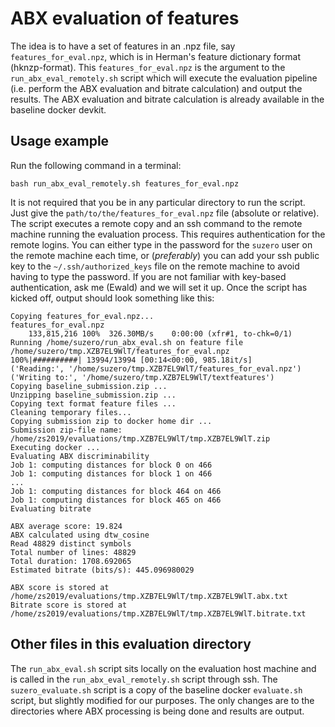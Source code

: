 ABX evaluation of features
==========================

The idea is to have a set of features in an .npz file, say `features_for_eval.npz`, which is in Herman's feature dictionary format (hknzp-format).
This `features_for_eval.npz` is the argument to the `run_abx_eval_remotely.sh` script which will execute the evaluation pipeline (i.e. perform the ABX evaluation and bitrate calculation) and output the results.
The ABX evaluation and bitrate calculation is already available in the baseline docker devkit.

Usage example
-------------

Run the following command in a terminal:

    bash run_abx_eval_remotely.sh features_for_eval.npz

It is not required that you be in any particular directory to run the script.
Just give the `path/to/the/features_for_eval.npz` file (absolute or relative).
The script executes a remote copy and an ssh command to the remote machine running the evaluation process.
This requires authentication for the remote logins.
You can either type in the password for the `suzero` user on the remote machine each time, or (*preferably*) you can add your ssh public key to the `~/.ssh/authorized_keys` file on the remote machine to avoid having to type the password.
If you are not familiar with key-based authentication, ask me (Ewald) and we will set it up.
Once the script has kicked off, output should look something like this:

    Copying features_for_eval.npz...
    features_for_eval.npz
        133,815,216 100%  326.30MB/s    0:00:00 (xfr#1, to-chk=0/1)
    Running /home/suzero/run_abx_eval.sh on feature file /home/suzero/tmp.XZB7EL9WlT/features_for_eval.npz
    100%|##########| 13994/13994 [00:14<00:00, 985.18it/s]
    ('Reading:', '/home/suzero/tmp.XZB7EL9WlT/features_for_eval.npz')
    ('Writing to:', '/home/suzero/tmp.XZB7EL9WlT/textfeatures')
    Copying baseline_submission.zip ...
    Unzipping baseline_submission.zip ...
    Copying text format feature files ...
    Cleaning temporary files...
    Copying submission zip to docker home dir ...
    Submission zip-file name: /home/zs2019/evaluations/tmp.XZB7EL9WlT/tmp.XZB7EL9WlT.zip
    Executing docker ...
    Evaluating ABX discriminability
    Job 1: computing distances for block 0 on 466
    Job 1: computing distances for block 1 on 466
    ...
    Job 1: computing distances for block 464 on 466
    Job 1: computing distances for block 465 on 466
    Evaluating bitrate

    ABX average score: 19.824
    ABX calculated using dtw_cosine
    Read 48829 distinct symbols
    Total number of lines: 48829
    Total duration: 1708.692065
    Estimated bitrate (bits/s): 445.096980029

    ABX score is stored at /home/zs2019/evaluations/tmp.XZB7EL9WlT/tmp.XZB7EL9WlT.abx.txt
    Bitrate score is stored at /home/zs2019/evaluations/tmp.XZB7EL9WlT/tmp.XZB7EL9WlT.bitrate.txt


Other files in this evaluation directory
----------------------------------------
 
The `run_abx_eval.sh` script sits locally on the evaluation host machine and is called in the `run_abx_eval_remotely.sh` script through ssh.
The `suzero_evaluate.sh` script is a copy of the baseline docker `evaluate.sh` script, but slightly modified for our purposes. The only changes are to the directories where ABX processing is being done and results are output.
